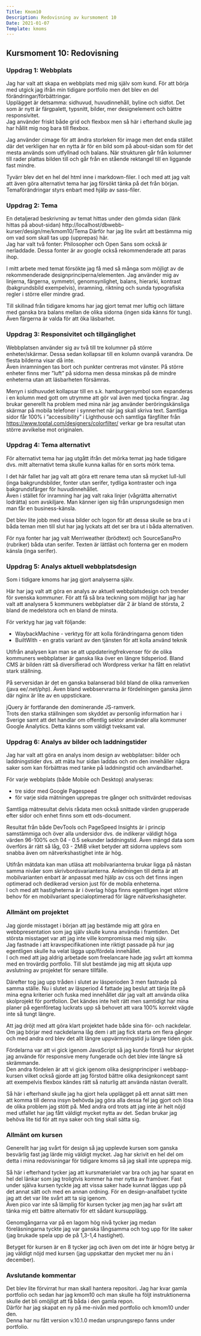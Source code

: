 ```yaml
---
Title: Kmom10
Description: Redovisning av kursmoment 10
Date: 2021-01-07
Template: kmoms
---
```


## Kursmoment 10: Redovisning

### Uppdrag 1: Webbplats

Jag har valt att skapa en webbplats med mig själv som kund. För att börja med utgick jag ifrån min tidigare portfolio men det blev en del förändringar/förbättringar.  
Upplägget är detsamma: sidhuvud, huvudinnehåll, byline och sidfot.
Det som är nytt är färgpalett, typsnitt, bilder, mer designelement och bättre responsivitet.  
Jag använder friskt både grid och flexbox men så här i efterhand skulle jag har hållit mig nog bara till flexbox.

Jag använder cimage för att ändra storleken för image men det enda stället där det verkligen har en nytta är för en bild som på about-sidan som för det mesta används som utfyllnad och balans.
När strukturen går  från kolumner till rader plattas bilden till och går från en stående rektangel till en liggande fast mindre.

Tyvärr blev det en hel del html inne i markdown-filer. I och med att jag valt att även göra alternativt tema har jag försökt tänka på det från början. Temaförändringar styrs enbart med hjälp av sass-filer.


### Uppdrag 2: Tema

En detaljerad beskrivning av temat hittas under den gömda sidan (länk hittas på about-sidan) http://localhost/dbwebb-kurser/design/me/kmom10/Tema Därför har jag lite svårt att bestämma mig om vad som skall tas upp (upprepas) här.  
Jag har valt två fonter: Philosopher och Open Sans som också är nerladdade. Dessa fonter är av google också rekommenderade att paras ihop.

I mitt arbete med temat försökte jag få med så många som möjligt av de rekommenderade designprinciperna/elementen. Jag använder mig av linjerna, färgerna, symmetri, genomsynlighet, balans, hierarki, kontrast (bakgrundsbild exempelvis), inramning, riktning och sunda typografiska regler i större eller mindre grad.

Till skillnad från tidigare kmoms har jag gjort temat mer luftig och lättare med ganska bra balans mellan de olika sidorna (ingen sida känns för tung). Även färgerna är valda för att öka läsbarhet.

### Uppdrag 3: Responsivitet och tillgänglighet

Webbplatsen använder sig av två till tre kolumner på större enheter/skärmar.
Dessa sedan kollapsar till en kolumn ovanpå varandra. De flesta bilderna visar då inte.  
Även inramningen tas bort och punkter centreras mot vänster.
På större enheter finns mer ”luft” på sidorna men dessa minskas på de mindre enheterna utan att läsbarheten försämras.

Menyn i sidhuvudet kollapsar till en s.k. hamburgersymbol som expanderas i en kolumn med gott om utrymme att gör val även med tjocka fingrar. Jag brukar generellt ha problem med mina när jag använder beröringskänsliga skärmar på mobila telefoner i synnerhet när jag skall skriva text.
Samtliga sidor får 100% i ”accessibility” i Lighthouse och samtliga färgfilter från https://www.toptal.com/designers/colorfilter/ verkar ge bra resultat utan större avvikelse mot originalen.

### Uppdrag 4: Tema alternativt

För alternativt tema har jag utgått ifrån det mörka temat jag hade tidigare dvs. mitt alternativt tema skulle kunna kallas för en sorts mörk tema.  

I det här fallet har jag valt att göra ett renare tema utan så mycket lull-lull (inga bakgrundsbilder, fonter utan serifer, tydliga kontraster och inga bakgrundsfärger för huvudinnehållet.  
Även i stället för inramning har jag valt raka linjer (vågrätta alternativt lodrätta) som avskiljare.
Man känner igen sig från ursprungsdesign men man får en business-känsla.

Det blev lite jobb med vissa bilder och logon för att dessa skulle se bra ut i båda teman men till slut har jag lyckats att det ser bra ut i båda alternativen.

För nya fonter har jag valt Merriweather (brödtext) och SourceSansPro (rubriker) båda utan serifer. Texten är lättläst och fonterna ger en modern känsla (inga serifer).

### Uppdrag 5: Analys aktuell webbplatsdesign

Som i tidigare kmoms har jag gjort analyserna själv.

Här har jag valt att göra en analys av aktuell webbplatsdesign och trender för svenska kommuner.
För att få så bra teckning som möjligt har jag har valt att analysera 5 kommuners webbplatser där 2 är bland de största, 2 bland de medelstora och en bland de minsta.

För verktyg har jag valt följande:
- WaybackMachine - verktyg för att kolla förändringarna genom tiden
- BuiltWith - en gratis variant av den tjänsten för att kolla använd teknik

Utifrån analysen kan man se att uppdateringfrekvenser för de olika kommuners webbplatser är ganska lika över en längre tidsperiod.
Bland CMS är bilden rätt så diversifierad och Wordpress verkar ha fått en relativt stark ställning.

På serversidan är det en ganska balanserad bild bland de olika ramverken (java ee/.net/php). Även bland webbservrarna är fördelningen ganska jämn där nginx är lite av en uppstickare.

jQuery är fortfarande den dominerande JS-ramverk.  
Trots den starka ställningen som skyddet av personlig information har i Sverige samt att det handlar om offentlig sektor använder alla kommuner Google Analytics. Detta känns som väldigt tveksamt val.

### Uppdrag 6: Analys av bilder och laddningstider

Jag har valt att göra en analys inom design av webbplatser: bilder och laddningstider dvs. att mäta hur sidan laddas och om den innehåller några saker som kan förbättras med tanke på laddningstid och användbarhet.

För varje webbplats (både Mobile och Desktop) analyseras:
- tre sidor med Google Pagespeed
- för varje sida mätningen upprepas tre gånger och snittvärdet redovisas

Samtliga mätresultat delvis rådata men också snittade värden grupperade efter sidor och enhet finns som ett ods-document.

Resultat från både DevTools och PageSpeed Insights är i princip samstämmiga och över alla undersidor dvs. de indikerar väldigt höga värden 96-100% och 04 - 0.5 sekunder laddningstid. Även mängd data som överförs är rätt så låg, 03 - 2MiB viket betyder att sidorna upplevs som snabba även om nätverkshastighet inte är hög.

Utifrån mätdata kan man utläsa att mobilvarianterna brukar ligga på nästan samma nivåer som skrivbordsvarianterna. Anledningen till detta är att mobilvarianten enbart är anpassat med hjälp av css och det finns ingen optimerad och dedikerad version just för de mobila enheterna.  
I och med att hastigheterna är i överlag höga finns egentligen inget större behov för en mobilvariant specialoptimerad för lägre nätverkshasigheter.

### Allmänt om projektet

Jag gjorde misstaget i början att jag bestämde mig att göra en webbpresentation som jag själv skulle kunna använda i framtiden. Det största misstaget var att jag inte ville kompromissa med mig sjäv.  
Jag fastnade i att kravspecifikationen inte riktigt passade på hur jag egentligen skulle ha velat lägga upp/fördela innehållet.  
I och med att jag aldrig arbetade som freelancare hade jag svårt att komma med en trovärdig portfolio. Till slut bestämde jag mig att skjuta upp avslutning av projektet för senare tillfälle.

Därefter tog jag upp tråden i slutet av läsperioden 3 men fastnade på samma ställe. Nu i slutet av läsperiod 4 fattade jag  beslut att tänja lite på mina egna kriterier och fuska med innehållet där jag valt att använda olika skolprojekt för portfolion. Det kändes inte helt rätt men samtidigt har mina planer på egenföretag luckrats upp så behovet att vara 100% korrekt vägde inte så tungt längre.

Att jag dröjt med att göra klart projektet hade både sina för- och nackdelar.  
Om jag börjar med nackdelarna låg dem i att jag fick starta om flera gånger och med andra ord blev det allt längre uppvärmningstid ju längre tiden gick.

Fördelarna var att vi gick igenom JavaScript så jag kunde förstå hur skriptet jag använde för responsive meny fungerade och det blev inte längre så skrämmande.  
Den andra fördelen är att vi gick igenom olika designprinciper i webbapp-kursen vilket också gjorde att jag förstod bättre olika designkoncept samt att exempelvis flexbox kändes rätt så naturlig att använda nästan överallt.

Så här i efterhand skulle jag ha gjort hela upplägget på ett annat sätt men att komma till denna insyn behövda jag göra alla dessa fel jag gjort och lösa de olika problem jag stött på. Med andra ord trots att jag inte är helt nöjd med utfallet har jag fått väldigt mycket nytta av det. Sedan brukar jag behöva lite tid för att nya saker och ting skall sätta sig.

### Allmänt om kursen

Generellt har jag svårt för design så jag upplevde kursen som ganska besvärlig fast jag lärde mig väldigt mycket. Jag har skrivit en hel del om detta i mina redovisningar för tidigare kmoms så jag skall inte upprepa mig.

Så här i efterhand tycker jag att kursmaterialet var bra och jag har sparat en hel del länkar som jag troligtvis kommer ha mer nytta av framöver. Fast under själva kursen tyckte jag att vissa saker hade kunnat läggas upp på det annat sätt och med en annan ordning. För en design-analfabet tyckte jag att det var lite svårt att ta sig igenom.  
Även pico var inte så lämplig för kursen tycker jag men jag har svårt att tänka mig ett bättre alternativ för ett sådant kursupplägg.

Genomgångarna var på en lagom hög nivå tycker jag medan föreläsningarna tyckte jag var ganska långsamma och tog upp för lite saker (jag brukade spela upp de på 1,3-1,4 hastighet).

Betyget för kursen är en 8 tycker jag och även om det inte är högre betyg är jag väldigt nöjd med kursen (jag uppskattar den mycket mer nu än i december).

### Avslutande kommentar

Det blev lite förvirrat hur man skall hantera repositori.
Jag har kvar gamla portfolio och sedan har jag kmom10 och man skulle ha följt instruktionerna skulle det bli omöjligt att få båda i den gamla repon.  
Därför har jag skapat en ny på me-nivån med portfolio och kmom10 under den.  
Denna har nu fått version v.10.1.0 medan ursprungsrepo fanns under portfolio.
